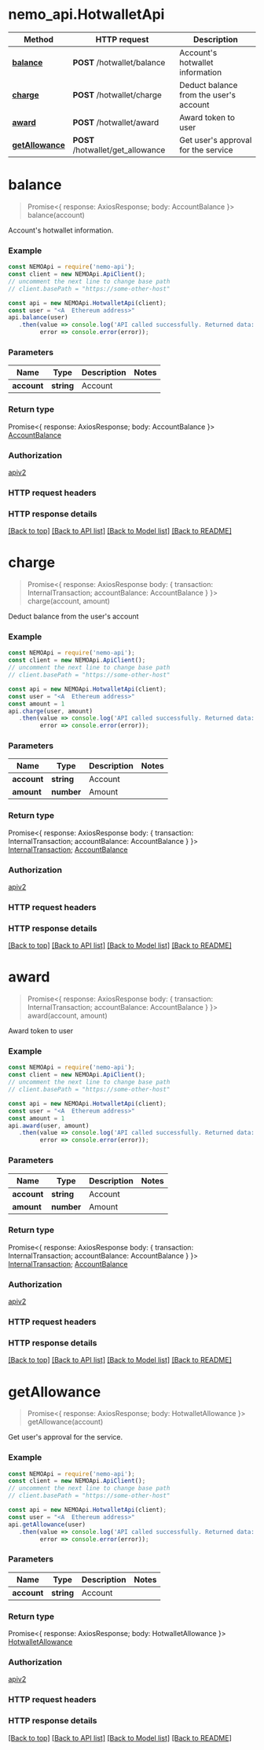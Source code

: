 # nemo_api.HotwalletApi

Method | HTTP request | Description
------------- | ------------- | -------------
[**balance**](HotwalletApi.md#balance) | **POST** /hotwallet/balance | Account's hotwallet information
[**charge**](HotwalletApi.md#charge) | **POST** /hotwallet/charge | Deduct balance from the user's account
[**award**](HotwalletApi.md#award) | **POST** /hotwallet/award | Award token to user
[**getAllowance**](HotwalletApi.md#getAllowance) | **POST** /hotwallet/get_allowance | Get user's approval for the service

# **balance**
> Promise<{ response: AxiosResponse; body: AccountBalance }> balance(account)

Account's hotwallet information.

### Example

```typescript
const NEMOApi = require('nemo-api');
const client = new NEMOApi.ApiClient();
// uncomment the next line to change base path
// client.basePath = "https://some-other-host"

const api = new NEMOApi.HotwalletApi(client);
const user = "<A  Ethereum address>"
api.balance(user)
   .then(value => console.log('API called successfully. Returned data: ', value.body),
         error => console.error(error));
```

### Parameters

Name | Type | Description  | Notes
------------- | ------------- | ------------- | -------------
 **account** | **string**| Account | 


### Return type

Promise<{ response: AxiosResponse; body: AccountBalance }> [AccountBalance](AccountBalance.md)

### Authorization

[apiv2](./README.md#apiv2)

### HTTP request headers

### HTTP response details

[[Back to top]](#) [[Back to API list]](./README.md#documentation-for-api-endpoints) [[Back to Model list]](./README.md#documentation-for-models) [[Back to README]](./README.md)

# **charge**
> Promise<{
    response: AxiosResponse
    body: { transaction: InternalTransaction; accountBalance: AccountBalance }
}> charge(account, amount)

Deduct balance from the user's account

### Example

```typescript
const NEMOApi = require('nemo-api');
const client = new NEMOApi.ApiClient();
// uncomment the next line to change base path
// client.basePath = "https://some-other-host"

const api = new NEMOApi.HotwalletApi(client);
const user = "<A  Ethereum address>"
const amount = 1
api.charge(user, amount)
   .then(value => console.log('API called successfully. Returned data: ', value.body),
         error => console.error(error));
```

### Parameters

Name | Type | Description  | Notes
------------- | ------------- | ------------- | -------------
 **account** | **string**| Account | 
 **amount** | **number**| Amount | 

### Return type

Promise<{
    response: AxiosResponse
    body: { transaction: InternalTransaction; accountBalance: AccountBalance }
}> [InternalTransaction](InternalTransaction.md); [AccountBalance](AccountBalance.md)

### Authorization

[apiv2](./README.md#apiv2)

### HTTP request headers

### HTTP response details

[[Back to top]](#) [[Back to API list]](./README.md#documentation-for-api-endpoints) [[Back to Model list]](./README.md#documentation-for-models) [[Back to README]](./README.md)

# **award**

> Promise<{
    response: AxiosResponse
    body: { transaction: InternalTransaction; accountBalance: AccountBalance }
}> award(account, amount)


Award token to user

### Example

```typescript
const NEMOApi = require('nemo-api');
const client = new NEMOApi.ApiClient();
// uncomment the next line to change base path
// client.basePath = "https://some-other-host"

const api = new NEMOApi.HotwalletApi(client);
const user = "<A  Ethereum address>"
const amount = 1
api.award(user, amount)
   .then(value => console.log('API called successfully. Returned data: ', value.body),
         error => console.error(error));
```

### Parameters

Name | Type | Description  | Notes
------------- | ------------- | ------------- | -------------
 **account** | **string**| Account | 
 **amount** | **number**| Amount | 

### Return type

Promise<{
    response: AxiosResponse
    body: { transaction: InternalTransaction; accountBalance: AccountBalance }
}> [InternalTransaction](InternalTransaction.md); [AccountBalance](AccountBalance.md)

### Authorization

[apiv2](./README.md#apiv2)

### HTTP request headers

### HTTP response details

[[Back to top]](#) [[Back to API list]](./README.md#documentation-for-api-endpoints) [[Back to Model list]](./README.md#documentation-for-models) [[Back to README]](./README.md)

# **getAllowance**
> Promise<{ response: AxiosResponse; body: HotwalletAllowance }> getAllowance(account)

Get user's approval for the service.

### Example

```typescript
const NEMOApi = require('nemo-api');
const client = new NEMOApi.ApiClient();
// uncomment the next line to change base path
// client.basePath = "https://some-other-host"

const api = new NEMOApi.HotwalletApi(client);
const user = "<A  Ethereum address>"
api.getAllowance(user)
   .then(value => console.log('API called successfully. Returned data: ', value.body),
         error => console.error(error));
```

### Parameters

Name | Type | Description  | Notes
------------- | ------------- | ------------- | -------------
 **account** | **string**| Account | 

### Return type

Promise<{ response: AxiosResponse; body: HotwalletAllowance }> [HotwalletAllowance](HotwalletAllowance.md)

### Authorization

[apiv2](./README.md#apiv2)

### HTTP request headers

### HTTP response details

[[Back to top]](#) [[Back to API list]](./README.md#documentation-for-api-endpoints) [[Back to Model list]](./README.md#documentation-for-models) [[Back to README]](./README.md)